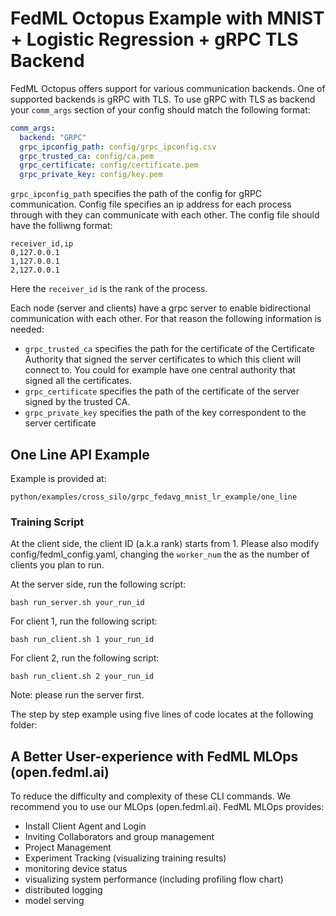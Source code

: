# FedML Octopus Example with MNIST + Logistic Regression + gRPC TLS Backend

FedML Octopus offers support for various communication backends. One of supported backends is gRPC with TLS. To use gRPC with TLS as backend your `comm_args` section of your config should match the following format:

```yaml
comm_args:
  backend: "GRPC"
  grpc_ipconfig_path: config/grpc_ipconfig.csv
  grpc_trusted_ca: config/ca.pem
  grpc_certificate: config/certificate.pem
  grpc_private_key: config/key.pem
```

`grpc_ipconfig_path` specifies the path of the config for gRPC communication. Config file specifies an ip address for each process through with they can communicate with each other. The config file should have the folliwng format:

```csv
receiver_id,ip
0,127.0.0.1
1,127.0.0.1
2,127.0.0.1
```

Here the `receiver_id` is the rank of the process.

Each node (server and clients) have a grpc server to enable bidirectional communication with each other. For that reason the following information is needed:
- `grpc_trusted_ca` specifies the path for the certificate of the Certificate Authority that signed the server certificates to which this client will connect to. You could for example have one central authority that signed all the certificates.
- `grpc_certificate` specifies the path of the certificate of the server signed by the trusted CA.
- `grpc_private_key` specifies the path of the key correspondent to the server certificate

## One Line API Example

Example is provided at:

`python/examples/cross_silo/grpc_fedavg_mnist_lr_example/one_line`
### Training Script

At the client side, the client ID (a.k.a rank) starts from 1.
Please also modify config/fedml_config.yaml, changing the `worker_num` the as the number of clients you plan to run.

At the server side, run the following script:
```
bash run_server.sh your_run_id
```

For client 1, run the following script:
```
bash run_client.sh 1 your_run_id
```
For client 2, run the following script:
```
bash run_client.sh 2 your_run_id
```
Note: please run the server first.


The step by step example using five lines of code locates at the following folder:

## A Better User-experience with FedML MLOps (open.fedml.ai)
To reduce the difficulty and complexity of these CLI commands. We recommend you to use our MLOps (open.fedml.ai).
FedML MLOps provides:
- Install Client Agent and Login
- Inviting Collaborators and group management
- Project Management
- Experiment Tracking (visualizing training results)
- monitoring device status
- visualizing system performance (including profiling flow chart)
- distributed logging
- model serving